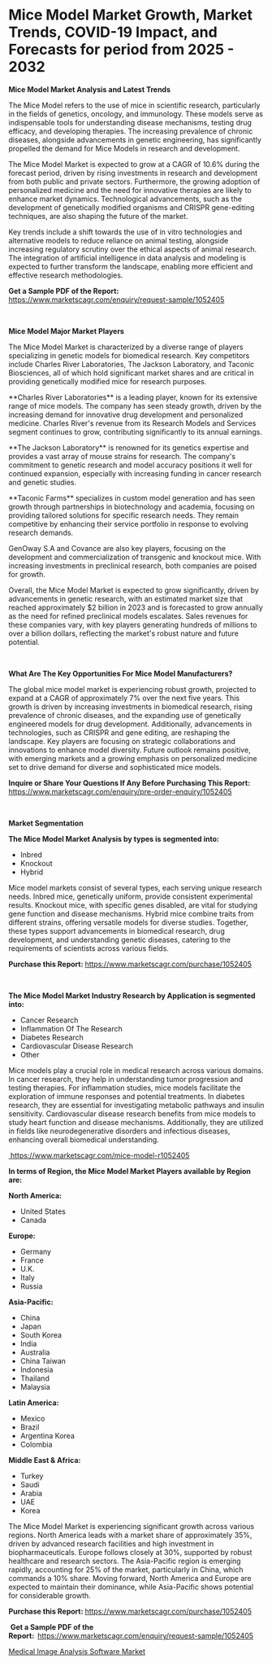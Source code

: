 <p><h1>Mice Model Market Growth, Market Trends, COVID-19 Impact, and Forecasts for period from 2025 - 2032</h1></p><p><strong>Mice Model Market Analysis and Latest Trends</strong></p>
<p><p>The Mice Model refers to the use of mice in scientific research, particularly in the fields of genetics, oncology, and immunology. These models serve as indispensable tools for understanding disease mechanisms, testing drug efficacy, and developing therapies. The increasing prevalence of chronic diseases, alongside advancements in genetic engineering, has significantly propelled the demand for Mice Models in research and development.</p><p>The Mice Model Market is expected to grow at a CAGR of 10.6% during the forecast period, driven by rising investments in research and development from both public and private sectors. Furthermore, the growing adoption of personalized medicine and the need for innovative therapies are likely to enhance market dynamics. Technological advancements, such as the development of genetically modified organisms and CRISPR gene-editing techniques, are also shaping the future of the market.</p><p>Key trends include a shift towards the use of in vitro technologies and alternative models to reduce reliance on animal testing, alongside increasing regulatory scrutiny over the ethical aspects of animal research. The integration of artificial intelligence in data analysis and modeling is expected to further transform the landscape, enabling more efficient and effective research methodologies.</p></p>
<p><strong>Get a Sample PDF of the Report:&nbsp;</strong> <a href="https://www.marketscagr.com/enquiry/request-sample/1052405?utm_campaign=1879&utm_medium=2&utm_source=Github&utm_content=ia&utm_term=04032025&utm_id=mice-model">https://www.marketscagr.com/enquiry/request-sample/1052405</a></p>
<p>&nbsp;</p>
<p><strong>Mice Model Major Market Players</strong></p>
<p><p>The Mice Model Market is characterized by a diverse range of players specializing in genetic models for biomedical research. Key competitors include Charles River Laboratories, The Jackson Laboratory, and Taconic Biosciences, all of which hold significant market shares and are critical in providing genetically modified mice for research purposes.</p><p>**Charles River Laboratories** is a leading player, known for its extensive range of mice models. The company has seen steady growth, driven by the increasing demand for innovative drug development and personalized medicine. Charles River's revenue from its Research Models and Services segment continues to grow, contributing significantly to its annual earnings.</p><p>**The Jackson Laboratory** is renowned for its genetics expertise and provides a vast array of mouse strains for research. The company's commitment to genetic research and model accuracy positions it well for continued expansion, especially with increasing funding in cancer research and genetic studies. </p><p>**Taconic Farms** specializes in custom model generation and has seen growth through partnerships in biotechnology and academia, focusing on providing tailored solutions for specific research needs. They remain competitive by enhancing their service portfolio in response to evolving research demands.</p><p>GenOway S.A and Covance are also key players, focusing on the development and commercialization of transgenic and knockout mice. With increasing investments in preclinical research, both companies are poised for growth.</p><p>Overall, the Mice Model Market is expected to grow significantly, driven by advancements in genetic research, with an estimated market size that reached approximately $2 billion in 2023 and is forecasted to grow annually as the need for refined preclinical models escalates. Sales revenues for these companies vary, with key players generating hundreds of millions to over a billion dollars, reflecting the market's robust nature and future potential.</p></p>
<p>&nbsp;</p>
<p><strong>What Are The Key Opportunities For Mice Model Manufacturers?</strong></p>
<p><p>The global mice model market is experiencing robust growth, projected to expand at a CAGR of approximately 7% over the next five years. This growth is driven by increasing investments in biomedical research, rising prevalence of chronic diseases, and the expanding use of genetically engineered models for drug development. Additionally, advancements in technologies, such as CRISPR and gene editing, are reshaping the landscape. Key players are focusing on strategic collaborations and innovations to enhance model diversity. Future outlook remains positive, with emerging markets and a growing emphasis on personalized medicine set to drive demand for diverse and sophisticated mice models.</p></p>
<p><strong>Inquire or Share Your Questions If Any Before Purchasing This Report:</strong> <a href="https://www.marketscagr.com/enquiry/pre-order-enquiry/1052405?utm_campaign=1879&utm_medium=2&utm_source=Github&utm_content=ia&utm_term=04032025&utm_id=mice-model">https://www.marketscagr.com/enquiry/pre-order-enquiry/1052405</a></p>
<p>&nbsp;</p>
<p><strong>Market Segmentation</strong></p>
<p><strong>The Mice Model Market Analysis by types is segmented into:</strong></p>
<p><ul><li>Inbred</li><li>Knockout</li><li>Hybrid</li></ul></p>
<p><p>Mice model markets consist of several types, each serving unique research needs. Inbred mice, genetically uniform, provide consistent experimental results. Knockout mice, with specific genes disabled, are vital for studying gene function and disease mechanisms. Hybrid mice combine traits from different strains, offering versatile models for diverse studies. Together, these types support advancements in biomedical research, drug development, and understanding genetic diseases, catering to the requirements of scientists across various fields.</p></p>
<p><strong>Purchase this Report:&nbsp;</strong><a href="https://www.marketscagr.com/purchase/1052405?utm_campaign=1879&utm_medium=2&utm_source=Github&utm_content=ia&utm_term=04032025&utm_id=mice-model">https://www.marketscagr.com/purchase/1052405</a></p>
<p>&nbsp;</p>
<p><strong>The Mice Model Market Industry Research by Application is segmented into:</strong></p>
<p><ul><li>Cancer Research</li><li>Inflammation Of The Research</li><li>Diabetes Research</li><li>Cardiovascular Disease Research</li><li>Other</li></ul></p>
<p><p>Mice models play a crucial role in medical research across various domains. In cancer research, they help in understanding tumor progression and testing therapies. For inflammation studies, mice models facilitate the exploration of immune responses and potential treatments. In diabetes research, they are essential for investigating metabolic pathways and insulin sensitivity. Cardiovascular disease research benefits from mice models to study heart function and disease mechanisms. Additionally, they are utilized in fields like neurodegenerative disorders and infectious diseases, enhancing overall biomedical understanding.</p></p>
<p><a href="https://www.marketscagr.com/mice-model-r1052405?utm_campaign=1879&utm_medium=2&utm_source=Github&utm_content=ia&utm_term=04032025&utm_id=mice-model">&nbsp;https://www.marketscagr.com/mice-model-r1052405</a></p>
<p><strong>In terms of Region, the Mice Model Market Players available by Region are:</strong></p>
<p>
    <p> <strong> North America: </strong>
        <ul>
            <li>United States</li>
            <li>Canada</li>
        </ul>
        </p> 
    <p> <strong> Europe: </strong>
        <ul>
            <li>Germany</li>
            <li>France</li>
            <li>U.K.</li>
            <li>Italy</li>
            <li>Russia</li>
        </ul>
        </p> 
    <p> <strong> Asia-Pacific: </strong>
        <ul>
            <li>China</li>
            <li>Japan</li>
            <li>South Korea</li>
            <li>India</li>
            <li>Australia</li>
            <li>China Taiwan</li>
            <li>Indonesia</li>
            <li>Thailand</li>
            <li>Malaysia</li>
        </ul>
        </p> 
    <p> <strong> Latin America: </strong>
        <ul>
            <li>Mexico</li>
            <li>Brazil</li>
            <li>Argentina Korea</li>
            <li>Colombia</li>
        </ul>
        </p> 
    <p> <strong> Middle East & Africa: </strong>
        <ul>
            <li>Turkey</li>
            <li>Saudi</li>
            <li>Arabia</li>
            <li>UAE</li>
            <li>Korea</li>
        </ul>
    </p>
    </p>
<p><p>The Mice Model Market is experiencing significant growth across various regions. North America leads with a market share of approximately 35%, driven by advanced research facilities and high investment in biopharmaceuticals. Europe follows closely at 30%, supported by robust healthcare and research sectors. The Asia-Pacific region is emerging rapidly, accounting for 25% of the market, particularly in China, which commands a 10% share. Moving forward, North America and Europe are expected to maintain their dominance, while Asia-Pacific shows potential for considerable growth.</p></p>
<p><strong>Purchase this Report: </strong><a href="https://www.marketscagr.com/purchase/1052405?utm_campaign=1879&utm_medium=2&utm_source=Github&utm_content=ia&utm_term=04032025&utm_id=mice-model">https://www.marketscagr.com/purchase/1052405</a></p>
<p>&nbsp;<strong>Get a Sample PDF of the Report:&nbsp;&nbsp;</strong><a href="https://www.marketscagr.com/enquiry/request-sample/1052405?utm_campaign=1879&utm_medium=2&utm_source=Github&utm_content=ia&utm_term=04032025&utm_id=mice-model">https://www.marketscagr.com/enquiry/request-sample/1052405</a></p>
<p><strong></strong></p>
<p><p><a href="https://github.com/rahu1506/Market-Research-Report-List-6/blob/main/medical-image-analysis-software-market.md?utm_campaign=1879&utm_medium=2&utm_source=Github&utm_content=ia&utm_term=04032025&utm_id=mice-model">Medical Image Analysis Software Market</a></p></p>